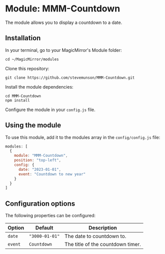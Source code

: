 # Module: MMM-Countdown
The module allows you to display a countdown to a date.
## Installation
In your terminal, go to your MagicMirror's Module folder:
````
cd ~/MagicMirror/modules
````

Clone this repository:
````
git clone https://github.com/stevemunson/MMM-Countdown.git
````

Install the module dependencies:
````
cd MMM-Countdown
npm install
````

Configure the module in your `config.js` file.

## Using the module

To use this module, add it to the modules array in the `config/config.js` file:
````javascript
modules: [
  {
    module: "MMM-Countdown",
    position: "top-left",
    config: {
      date: "2023-01-01",
      event: "Countdown to new year"
    }
  }
]
````
## Configuration options

The following properties can be configured:

|Option|Default|Description|
|---|---|---|
|`date`|`"3000-01-01"`|The date to countdown to.|
|`event`|`Countdown`|The title of the countdown timer.|
